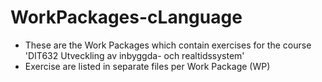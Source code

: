 # WorkPackages-cLanguage
- These are the Work Packages which contain exercises for the course 'DIT632 Utveckling av inbyggda- och realtidssystem'
- Exercise are listed in separate files per Work Package (WP)


